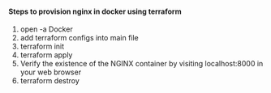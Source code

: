 #### Steps to provision nginx in docker using terraform

1. open -a Docker
2. add terraform configs into main file
3. terraform init
4. terraform apply
5. Verify the existence of the NGINX container by visiting localhost:8000 in your web browser
6. terraform destroy
